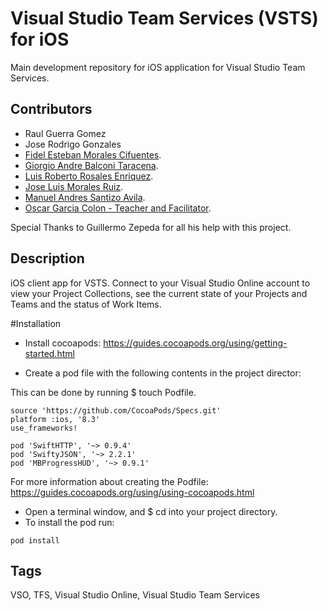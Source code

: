 # Visual Studio Team Services (VSTS) for iOS

Main development repository for iOS application for Visual Studio Team Services.

## Contributors ##

- Raul Guerra Gomez
- Jose Rodrigo Gonzales
- <a href='https://github.com/fidmor89'>Fidel Esteban Morales Cifuentes</a>.
- <a href='https://github.com/giobt'>Giorgio Andre Balconi Taracena</a>.
- <a href='https://github.com/chirislash'>Luis Roberto Rosales Enriquez</a>.
- <a href='https://github.com/chepix10'>Jose Luis Morales Ruiz</a>.
- <a href='https://github.com/manu1217'>Manuel Andres Santizo Avila</a>.
- <a href='https://github.com/oscargarciacolon'>Oscar Garcia Colon - Teacher and Facilitator</a>.  

Special Thanks to Guillermo Zepeda for all his help with this project.

## Description ##

iOS client app for VSTS. Connect to your Visual Studio Online account to view 
your Project Collections, see the current state of your Projects and
Teams and the status of Work Items.

#Installation

- Install cocoapods: https://guides.cocoapods.org/using/getting-started.html

- Create a pod file with the following contents in the project director:

This can be done by running $ touch Podfile.

```
source 'https://github.com/CocoaPods/Specs.git'
platform :ios, '8.3'
use_frameworks!

pod 'SwiftHTTP', '~> 0.9.4'
pod 'SwiftyJSON', '~> 2.2.1'
pod 'MBProgressHUD', '~> 0.9.1'
```
For more information about creating the Podfile: https://guides.cocoapods.org/using/using-cocoapods.html


- Open a terminal window, and $ cd into your project directory.
- To install the pod run:
```
pod install
```

## Tags ##

VSO, TFS, Visual Studio Online, Visual Studio Team Services